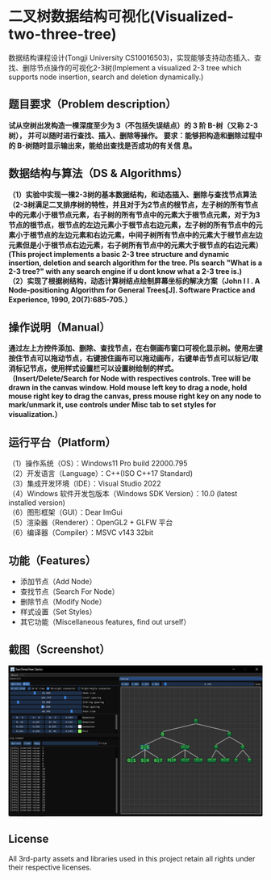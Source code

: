 # 二叉树数据结构可视化(Visualized-two-three-tree)
数据结构课程设计(Tongji University CS10016503)，实现能够支持动态插入、查找、删除节点操作的可视化2-3树(Implement a visualized 2-3 tree which supports node insertion, search and deletion dynamically.)
## 题目要求（Problem description）
**试从空树出发构造一棵深度至少为 3（不包括失误结点）的 3 阶 B-树（又称 2-3 树），
并可以随时进行查找、插入、删除等操作。
要求：能够把构造和删除过程中的 B-树随时显示输出来，能给出查找是否成功的有关信
息。**
## 数据结构与算法（DS & Algorithms）
**（1）实验中实现一棵2-3树的基本数据结构，和动态插入、删除与查找节点算法（2-3树满足二叉排序树的特性，并且对于为2节点的根节点，左子树的所有节点中的元素小于根节点元素，右子树的所有节点中的元素大于根节点元素，对于为3节点的根节点，根节点的左边元素小于根节点右边元素，左子树的所有节点中的元素小于根节点的左边元素和右边元素，中间子树所有节点中的元素大于根节点左边元素但是小于根节点右边元素，右子树所有节点中的元素大于根节点的右边元素）  
(This project implements a basic 2-3 tree structure and dynamic insertion, deletion and search algorithm for the tree. Pls search "What is a 2-3 tree?" with any search engine if u dont know what a 2-3 tree is.)  
（2）实现了根据树结构，动态计算树结点绘制屏幕坐标的解决方案（John I I . A Node-positioning Algorithm for General Trees[J]. Software Practice and Experience, 1990, 20(7):685-705.）**
## 操作说明（Manual）
**通过左上方控件添加、删除、查找节点，在右侧画布窗口可视化显示树。使用左键按住节点可以拖动节点，右键按住画布可以拖动画布，右键单击节点可以标记/取消标记节点，使用样式设置栏可以设置树绘制的样式。  
（Insert/Delete/Search for Node with respectives controls. Tree will be drawn in the canvas window. Hold mouse left key to drag a node, hold mouse right key to drag the canvas, press mouse right key on any node to mark/unmark it, use controls under Misc tab to set styles for visualization.）**
## 运行平台（Platform）
（1）操作系统（OS）：Windows11 Pro build 22000.795  
（2）开发语言（Language）：C++(ISO C++17 Standard)  
（3）集成开发环境（IDE）：Visual Studio 2022  
（4）Windows 软件开发包版本（Windows SDK Version）：10.0 (latest installed version)  
（6）图形框架（GUI）：Dear ImGui  
（5）渲染器（Renderer）：OpenGL2 + GLFW 平台  
（6）编译器（Compiler）：MSVC v143 32bit  
## 功能（Features）
+ 添加节点（Add Node）
+ 查找节点（Search For Node）
+ 删除节点（Modify Node）
+ 样式设置（Set Styles）
+ 其它功能（Miscellaneous features, find out urself）
## 截图（Screenshot）
![screenshot](https://github.com/leo4048111/Visualized-Two-Three-Tree/blob/main/screenshot/screenshot.png)
## License
All 3rd-party assets and libraries used in this project retain all rights under their respective licenses.
